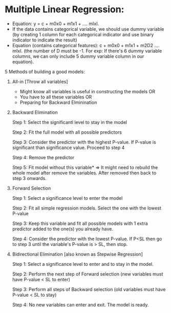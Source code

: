 # Multiple Linear Regression:

- Equation: y = c + m0x0 + m1x1 + .... mIxI. 
- If the data contains categorical variable, we should use dummy variable (by creating 1 column for each categorical indicator and use binary indicator to indicate the result)
- Equation (contains categorical features): c + m0x0 + m1x1 + m2D2 .... mIxI. (the number of D must be -1. For exp: If there's 6 dummy variable columns, we can only include 5 dummy variable column in our equation).


5 Methods of building a good models:
1. All-in [Throw all variables]
   - Might know all variables is useful in constructing the models OR
   - You have to all these variables OR
   - Preparing for Backward Elminination

2. Backward Elimination 
   
   Step 1: Select the significantl level to stay in the model
   
   Step 2: Fit the full model with all possible predictors
   
   Step 3: Consider the predictor with the highest P-value. If P-value is significant than significance value. Proceed to step 4
   
   Step 4: Remove the predictor
   
   Step 5: Fit model without this variable* => It might need to rebuild the whole model after remove the variables. After removed then back to step 3 onwards. 

3. Forward Selection
  
   Step 1: Select a significance level to enter the model 
  
   Step 2: Fit all simple regression models. Select the one with the lowest P-value
  
   Step 3: Keep this variable and fit all possible models with 1 extra predictor added to the one(s) you already have.
  
   Step 4: Consider the predictor with the lowest P-value. If P<SL then go to step 3 until the variable's P-value is > SL, then stop. 

4. Bidirectional Elimination [also known as Stepwise Regression]
  
   Step 1: Select a significance level to enter and to stay in the model. 
  
   Step 2: Perform the next step of Forward selection (new variables must have P-value < SL to enter)
  
   Step 3: Perform all steps of Backward selection (old variables must have P-value < SL to stay)
  
   Step 4: No new variables can enter and exit. The model is ready. 
